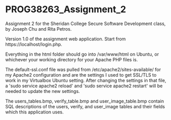 
# PROG38263_Assignment_2
Assignment 2 for the Sheridan College Secure Software Development class, by Joseph Chu and Rita Petros.

Version 1.0 of the assignment web application. Start from https://localhost/login.php.

Everything in the html folder should go into /var/www/html on Ubuntu, or whichever your working directory for your Apache PHP files is.

The default-ssl.conf file was pulled from /etc/apache2/sites-available/ for my Apache2 configuration and are the settings I used to get SSL/TLS to work in my Virtualbox Ubuntu setting. After changing the settings in that file, a 'sudo service apache2 reload' and 'sudo service apache2 restart' will be needed to update the new settings.

The users_tables.bmp, verify_table.bmp and user_image_table.bmp contain SQL descriptions of the users, verify, and user_image tables and their fields which this application uses.
